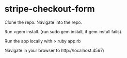 # stripe-checkout-form

Clone the repo. Navigate into the repo.

Run >gem install.  (run sudo gem install, if gem install fails).

Run the app locally with > ruby app.rb

Navigate in your browser to http://localhost:4567/
